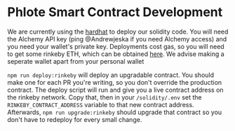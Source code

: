 # Phlote Smart Contract Development

We are currently using the [hardhat](https://hardhat.org/) to deploy our solidity code. You will need the Alchemy API key (ping @Andrewjeska if you need Alchemy access) and you need your wallet's private key. Deployments cost gas, so you will need to get some rinkeby ETH, which can be obtained [here](https://faucets.chain.link/rinkeby). We advise making a seperate wallet apart from your personal wallet

`npm run deploy:rinkeby` will deploy an upgradable contract. You should make one for each PR you're writing, so you don't override the production contract. The deploy script will run and give you a live contract address on the rinkeby network. Copy that, then in your `/solidity/.env` set the `RINKEBY_CONTRACT_ADDRESS` variable to that new contract address. Afterwards, `npm run upgrade:rinkeby` should upgrade that contract so you don't have to redeploy for every small change.
